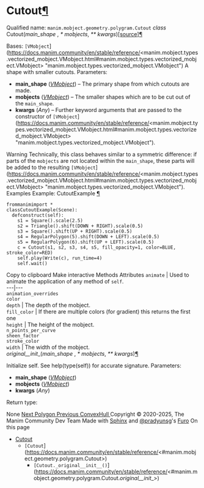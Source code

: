 # Cutout[¶](https://docs.manim.community/en/stable/reference/<#cutout> "Link to this heading")
Qualified name: `manim.mobject.geometry.polygram.Cutout`
_class_ Cutout(_main_shape_ , _* mobjects_, _** kwargs_)[[source]](https://docs.manim.community/en/stable/reference/<../_modules/manim/mobject/geometry/polygram.html#Cutout>)[¶](https://docs.manim.community/en/stable/reference/<#manim.mobject.geometry.polygram.Cutout> "Link to this definition")
    
Bases: `[VMobject`](https://docs.manim.community/en/stable/reference/<manim.mobject.types.vectorized_mobject.VMobject.html#manim.mobject.types.vectorized_mobject.VMobject> "manim.mobject.types.vectorized_mobject.VMobject")
A shape with smaller cutouts.
Parameters:
    
  * **main_shape** ([_VMobject_](https://docs.manim.community/en/stable/reference/<manim.mobject.types.vectorized_mobject.VMobject.html#manim.mobject.types.vectorized_mobject.VMobject> "manim.mobject.types.vectorized_mobject.VMobject")) – The primary shape from which cutouts are made.
  * **mobjects** ([_VMobject_](https://docs.manim.community/en/stable/reference/<manim.mobject.types.vectorized_mobject.VMobject.html#manim.mobject.types.vectorized_mobject.VMobject> "manim.mobject.types.vectorized_mobject.VMobject")) – The smaller shapes which are to be cut out of the `main_shape`.
  * **kwargs** (_Any_) – Further keyword arguments that are passed to the constructor of `[VMobject`](https://docs.manim.community/en/stable/reference/<manim.mobject.types.vectorized_mobject.VMobject.html#manim.mobject.types.vectorized_mobject.VMobject> "manim.mobject.types.vectorized_mobject.VMobject").


Warning
Technically, this class behaves similar to a symmetric difference: if parts of the `mobjects` are not located within the `main_shape`, these parts will be added to the resulting `[VMobject`](https://docs.manim.community/en/stable/reference/<manim.mobject.types.vectorized_mobject.VMobject.html#manim.mobject.types.vectorized_mobject.VMobject> "manim.mobject.types.vectorized_mobject.VMobject").
Examples
Example: CutoutExample [¶](https://docs.manim.community/en/stable/reference/<#cutoutexample>)
```
frommanimimport *
classCutoutExample(Scene):
  defconstruct(self):
    s1 = Square().scale(2.5)
    s2 = Triangle().shift(DOWN + RIGHT).scale(0.5)
    s3 = Square().shift(UP + RIGHT).scale(0.5)
    s4 = RegularPolygon(5).shift(DOWN + LEFT).scale(0.5)
    s5 = RegularPolygon(6).shift(UP + LEFT).scale(0.5)
    c = Cutout(s1, s2, s3, s4, s5, fill_opacity=1, color=BLUE, stroke_color=RED)
    self.play(Write(c), run_time=4)
    self.wait()

```
Copy to clipboard
Make interactive
Methods
Attributes
`animate` | Used to animate the application of any method of `self`.  
---|---  
`animation_overrides`  
`color`  
`depth` | The depth of the mobject.  
`fill_color` | If there are multiple colors (for gradient) this returns the first one  
`height` | The height of the mobject.  
`n_points_per_curve`  
`sheen_factor`  
`stroke_color`  
`width` | The width of the mobject.  
_original__init__(_main_shape_ , _* mobjects_, _** kwargs_)[¶](https://docs.manim.community/en/stable/reference/<#manim.mobject.geometry.polygram.Cutout._original__init__> "Link to this definition")
    
Initialize self. See help(type(self)) for accurate signature.
Parameters:
    
  * **main_shape** ([_VMobject_](https://docs.manim.community/en/stable/reference/<manim.mobject.types.vectorized_mobject.VMobject.html#manim.mobject.types.vectorized_mobject.VMobject> "manim.mobject.types.vectorized_mobject.VMobject"))
  * **mobjects** ([_VMobject_](https://docs.manim.community/en/stable/reference/<manim.mobject.types.vectorized_mobject.VMobject.html#manim.mobject.types.vectorized_mobject.VMobject> "manim.mobject.types.vectorized_mobject.VMobject"))
  * **kwargs** (_Any_)


Return type:
    
None
[ Next Polygon ](https://docs.manim.community/en/stable/reference/<manim.mobject.geometry.polygram.Polygon.html>) [ Previous ConvexHull ](https://docs.manim.community/en/stable/reference/<manim.mobject.geometry.polygram.ConvexHull.html>)
Copyright © 2020-2025, The Manim Community Dev Team 
Made with [Sphinx](https://docs.manim.community/en/stable/reference/<https:/www.sphinx-doc.org/>) and [@pradyunsg](https://docs.manim.community/en/stable/reference/<https:/pradyunsg.me>)'s [Furo](https://docs.manim.community/en/stable/reference/<https:/github.com/pradyunsg/furo>)
On this page 
  * [Cutout](https://docs.manim.community/en/stable/reference/<#>)
    * `[Cutout`](https://docs.manim.community/en/stable/reference/<#manim.mobject.geometry.polygram.Cutout>)
      * `[Cutout._original__init__()`](https://docs.manim.community/en/stable/reference/<#manim.mobject.geometry.polygram.Cutout._original__init__>)


